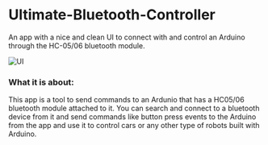 # Ultimate-Bluetooth-Controller
An app with a nice and clean UI to connect with and control an Arduino through the HC-05/06 bluetooth module.


![UI](https://lh3.googleusercontent.com/tWuUvC_qoa4rqC96tOOVBgt1XHuSdF03X7BuCynOCxyJP26XbxbnZsDzxTMEPWQgW0us=w720-h310-rw)



### What it is about:
This app is a tool to send commands to an Ardunio that has a HC05/06 bluetooth module attached to it. You can search and
connect to a bluetooth device from it and send commands like button press events to the Arduino from the app and use it to control cars or any other type of robots built with 
Arduino.

